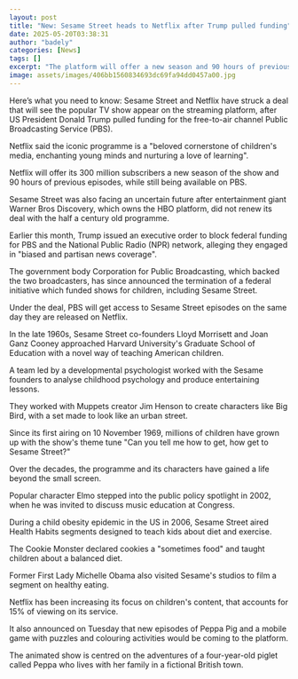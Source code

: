 ```yaml
---
layout: post
title: "New: Sesame Street heads to Netflix after Trump pulled funding"
date: 2025-05-20T03:38:31
author: "badely"
categories: [News]
tags: []
excerpt: "The platform will offer a new season and 90 hours of previous episodes to its 300 million subscribers."
image: assets/images/406bb1560834693dc69fa94dd0457a00.jpg
---
```


Here’s what you need to know: Sesame Street and Netflix have struck a deal that will see the popular TV show appear on the streaming platform, after US President Donald Trump pulled funding for the free-to-air channel Public Broadcasting Service (PBS).

Netflix said the iconic programme is a "beloved cornerstone of children's media, enchanting young minds and nurturing a love of learning". 

Netflix will offer its 300 million subscribers a new season of the show and 90 hours of previous episodes, while still being available on PBS.

Sesame Street was also facing an uncertain future after entertainment giant Warner Bros Discovery, which owns the HBO platform, did not renew its deal with the half a century old programme.

Earlier this month, Trump issued an executive order to block federal funding  for PBS and the National Public Radio (NPR) network, alleging they engaged in "biased and partisan news coverage".

The government body Corporation for Public Broadcasting, which backed the two broadcasters, has since announced the termination of a federal initiative which funded shows for children, including Sesame Street.

Under the deal, PBS will get access to Sesame Street episodes on the same day they are released on Netflix.

In the late 1960s, Sesame Street co-founders Lloyd Morrisett and Joan Ganz Cooney approached Harvard University's Graduate School of Education with a novel way of teaching American children.

A team led by a developmental psychologist worked with the Sesame founders to analyse childhood psychology and produce entertaining lessons.

They worked with Muppets creator Jim Henson to create characters like Big Bird, with a set made to look like an urban street.

Since its first airing on 10 November 1969, millions of children have grown up with the show's theme tune "Can you tell me how to get, how get to Sesame Street?"

Over the decades, the programme and its characters have gained a life beyond the small screen.

Popular character Elmo stepped into the public policy spotlight in 2002, when he was invited to discuss music education at Congress.

During a child obesity epidemic in the US in 2006, Sesame Street aired Health Habits segments designed to teach kids about diet and exercise.

The Cookie Monster declared cookies a "sometimes food" and taught children about a balanced diet.

Former First Lady Michelle Obama also visited Sesame's studios to film a segment on healthy eating.

Netflix has been increasing its focus on children's content, that accounts for 15% of viewing on its service.

It also announced on Tuesday that new episodes of Peppa Pig and a mobile game with puzzles and colouring activities would be coming to the platform.

The animated show is centred on the adventures of a four-year-old piglet called Peppa who lives with her family in a fictional British town.

